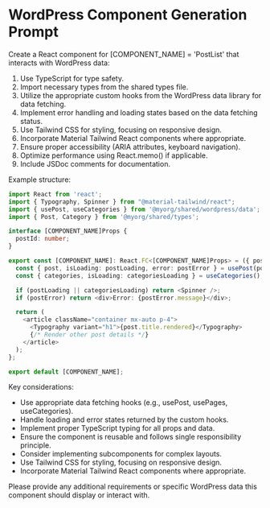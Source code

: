 # WordPress Component Generation Prompt

Create a React component for [COMPONENT_NAME] = 'PostList' that interacts with WordPress data:

1. Use TypeScript for type safety.
2. Import necessary types from the shared types file.
3. Utilize the appropriate custom hooks from the WordPress data library for data fetching.
4. Implement error handling and loading states based on the data fetching status.
5. Use Tailwind CSS for styling, focusing on responsive design.
6. Incorporate Material Tailwind React components where appropriate.
7. Ensure proper accessibility (ARIA attributes, keyboard navigation).
8. Optimize performance using React.memo() if applicable.
9. Include JSDoc comments for documentation.

Example structure:

```typescript
import React from 'react';
import { Typography, Spinner } from "@material-tailwind/react";
import { usePost, useCategories } from '@myorg/shared/wordpress/data';
import { Post, Category } from '@myorg/shared/types';

interface [COMPONENT_NAME]Props {
  postId: number;
}

export const [COMPONENT_NAME]: React.FC<[COMPONENT_NAME]Props> = ({ postId }) => {
  const { post, isLoading: postLoading, error: postError } = usePost(postId);
  const { categories, isLoading: categoriesLoading } = useCategories();

  if (postLoading || categoriesLoading) return <Spinner />;
  if (postError) return <div>Error: {postError.message}</div>;

  return (
    <article className="container mx-auto p-4">
      <Typography variant="h1">{post.title.rendered}</Typography>
      {/* Render other post details */}
    </article>
  );
};

export default [COMPONENT_NAME];
```

Key considerations:
- Use appropriate data fetching hooks (e.g., usePost, usePages, useCategories).
- Handle loading and error states returned by the custom hooks.
- Implement proper TypeScript typing for all props and data.
- Ensure the component is reusable and follows single responsibility principle.
- Consider implementing subcomponents for complex layouts.
- Use Tailwind CSS for styling, focusing on responsive design.
- Incorporate Material Tailwind React components where appropriate.

Please provide any additional requirements or specific WordPress data this component should display or interact with.